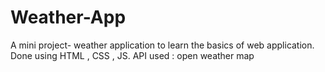 # Weather-App
 A mini project-  weather application to learn the basics of web application. Done using HTML , CSS , JS. API used : open weather map
